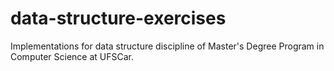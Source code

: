 # data-structure-exercises
Implementations for data structure discipline of Master's Degree Program in Computer Science at UFSCar.

